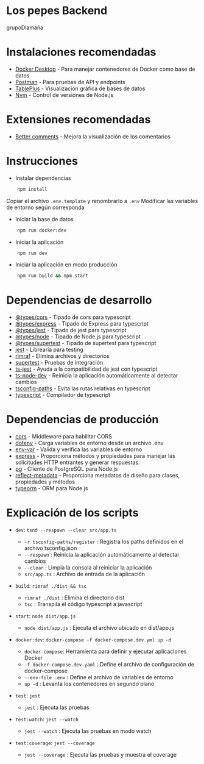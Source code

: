 # Los pepes Backend

grupoDlamaña

# Instalaciones recomendadas

- [Docker Desktop](https://www.docker.com/products/docker-desktop/) - Para manejar contenedores de Docker como base de datos
- [Postman](https://www.postman.com/) - Para pruebas de API y endpoints
- [TablePlus](https://tableplus.com/) - Visualización gráfica de bases de datos
- [Nvm](https://github.com/coreybutler/nvm-windows) - Control de versiones de Node.js

# Extensiones recomendadas

- [Better comments](https://marketplace.visualstudio.com/items?itemName=aaron-bond.better-comments) - Mejora la visualización de los comentarios

# Instrucciones

- Instalar dependencias

```bash
	npm install
```

Copiar el archivo `.env.template` y renombrarlo a `.env`
Modificar las variables de entorno según corresponda

- Iniciar la base de datos

```bash
	npm run docker:dev
```

- Iniciar la aplicación

```bash
	npm run dev
```

- Iniciar la aplicación en modo producción

```bash
	npm run build && npm start
```

# Dependencias de desarrollo

- [@types/cors](https://www.npmjs.com/package/@types/cors) - Tipado de cors para typescript
- [@types/express](https://www.npmjs.com/package/@types/express) - Tipado de Express para typescript
- [@types/jest](https://www.npmjs.com/package/@types/jest) - Tipado de jest para typescript
- [@types/node](https://www.npmjs.com/package/@types/node) - Tipado de Node.js para typescript
- [@types/supertest](https://www.npmjs.com/package/@types/supertest) - Tipado de supertest para typescript
- [jest](https://jestjs.io/) - Librearía para testing
- [rimraf](https://www.npmjs.com/package/rimraf) - Elimina archivos y directorios
- [supertest](https://www.npmjs.com/package/supertest) - Pruebas de integración
- [ts-jest](https://www.npmjs.com/package/ts-jest) - Ayuda a la compatibilidad de jest con typescript
- [ts-node-dev](https://www.npmjs.com/package/ts-node-dev) - Reinicia la aplicación automáticamente al detectar cambios
- [tsconfig-paths](https://www.npmjs.com/package/tsconfig-paths) - Evita las rutas relativas en typescript
- [typescript](https://www.npmjs.com/package/typescript) - Compilador de typescript

# Dependencias de producción

- [cors](https://www.npmjs.com/package/cors) - Middleware para habilitar CORS
- [dotenv](https://www.npmjs.com/package/dotenv) - Carga variables de entorno desde un archivo .env
- [env-var](https://www.npmjs.com/package/env-var) - Valida y verifica las variables de entorno
- [express](https://www.npmjs.com/package/express) - Proporciona métodos y propiedades para manejar las solicitudes HTTP entrantes y generar respuestas.
- [pg](https://www.npmjs.com/package/pg) - Cliente de PostgreSQL para Node.js
- [reflect-metadata](https://www.npmjs.com/package/reflect-metadata) - Proporciona metadatos de diseño para clases, propiedades y métodos
- [typeorm](https://www.npmjs.com/package/typeorm) - ORM para Node.js

# Explicación de los scripts

- `dev`: `tsnd --respawn --clear src/app.ts`

  - `-r tsconfig-paths/register` : Registra los paths definidos en el archivo tsconfig.json
  - `--respawn` : Reinicia la aplicación automáticamente al detectar cambios
  - `--clear` : Limpia la consola al reiniciar la aplicación
  - `src/app.ts` : Archivo de entrada de la aplicación

- `build`: `rimraf ./dist && tsc`

  - `rimraf ./dist` : Elimina el directorio dist
  - `tsc` : Transpila el código typescript a javascript

- `start`: `node dist/app.js`

  - `node dist/app.js` : Ejecuta el archivo ubicado en dist/app.js

- `docker:dev`: `docker-compose -f docker-compose.dev.yml up -d`

  - `docker-compose`: Herramienta para definir y ejecutar aplicaciones Docker
  - `-f docker-compose.dev.yaml` : Define el archivo de configuración de docker-compose
  - `--env-file .env` : Define el archivo de variables de entorno
  - `up -d` : Levanta los contenedores en segundo plano

- `test`: `jest`

  - `jest` : Ejecuta las pruebas

- `test:watch`: `jest --watch`

  - `jest --watch` : Ejecuta las pruebas en modo watch

- `test:coverage`: `jest --coverage`
  - `jest --coverage` : Ejecuta las pruebas y muestra el coverage
